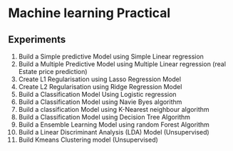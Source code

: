 # Machine learning Practical 

<h2>Experiments</h2>
    <ol>
        <li>Build a Simple predictive Model using Simple Linear regression</li>
        <li>Build a Multiple Predictive Model using Multiple Linear regression (real Estate price prediction)</li>
        <li>Create L1 Regularisation using Lasso Regression Model</li>
        <li>Create L2 Regularisation using Ridge Regression Model</li>
        <li>Build a Classification Model Using Logistic regression</li>
        <li>Build a Classification Model using Navie Byes algorithm</li>
        <li>Build a classification Model using K-Nearest neighbour algorithm</li>
        <li>Build a Classification Model using Decision Tree Algorithm</li>
        <li>Build a Ensemble Learning Model using random Forest Algorithm</li>
        <li>Build a Linear Discriminant Analysis (LDA) Model (Unsupervised)</li>
        <li>Build Kmeans Clustering model (Unsupervised)</li>
    </ol>
